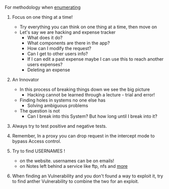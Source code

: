 For methodology when [enumerating](obsidian://open?vault=Obsidian%20Vault&file=Footprinting%2FMethodology) 

1. Focus on one thing at a time!
	* Try everything you can think on one thing at a time, then move on
	* Let's say we are hacking and expense tracker
		* What does it do?
		* What components are there in the app?
		* How can I modify the request?
		* Can I get to other users info?
		* If I can edit a past expense maybe I can use this to reach another users expenses?
		* Deleting an expense

2. An Innovator
	* In this process of breaking things down we see the big picture
		* Hacking cannot be learned through a lecture - trial and error!
	* Finding holes in systems no one else has
		* Solving ambiguous problems
	* The question is not
		* Can I break into this System? But how long until I break into it?

3. Always try to test positive and negative tests.

4. Remember, In a proxy you can drop request in the intercept mode to bypass Access control.

5. Try to find USERNAMES !
	* on the website. usernames can be on emails!
	* on Notes left behind a service like ftp, nfs and [more](obsidian://open?vault=Obsidian%20Vault&file=Footprinting%2FHost%20Based%20Enumeration)

6. When finding an Vulnerability and you don't found a way to exploit it, try to find anther  Vulnerability to combine the two for an exploit.


